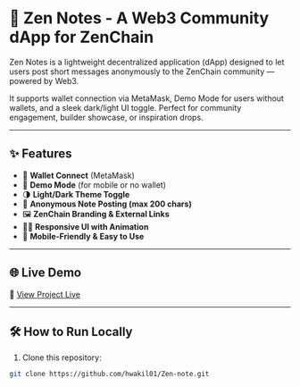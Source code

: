 # 📝 Zen Notes - A Web3 Community dApp for ZenChain

Zen Notes is a lightweight decentralized application (dApp) designed to let users post short messages anonymously to the ZenChain community — powered by Web3.

It supports wallet connection via MetaMask, Demo Mode for users without wallets, and a sleek dark/light UI toggle. Perfect for community engagement, builder showcase, or inspiration drops.

---

## ✨ Features

- 🔗 **Wallet Connect** (MetaMask)
- 🧪 **Demo Mode** (for mobile or no wallet)
- 🌗 **Light/Dark Theme Toggle**
- 📝 **Anonymous Note Posting (max 200 chars)**
- 🖼️ **ZenChain Branding & External Links**
- 🧑‍💻 **Responsive UI with Animation**
- 📱 **Mobile-Friendly & Easy to Use**

---

## 🌐 Live Demo

🔗 [View Project Live](https://hwakil01.github.io/Zen-note/)

---

## 🛠️ How to Run Locally

1. Clone this repository:

```bash
git clone https://github.com/hwakil01/Zen-note.git